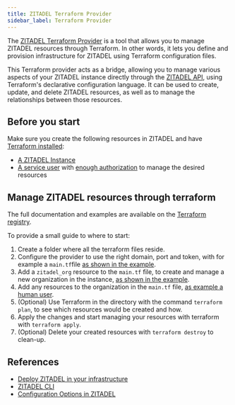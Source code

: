 ```yaml
---
title: ZITADEL Terraform Provider
sidebar_label: Terraform Provider
---
```


The [ZITADEL Terraform Provider](https://registry.terraform.io/providers/zitadel/zitadel/latest/docs) is a tool that allows you to manage ZITADEL resources through Terraform.
In other words, it lets you define and provision infrastructure for ZITADEL using Terraform configuration files.

This Terraform provider acts as a bridge, allowing you to manage various aspects of your ZITADEL instance directly through the [ZITADEL API](/docs/apis/introduction), using Terraform's declarative configuration language.
It can be used to create, update, and delete ZITADEL resources, as well as to manage the relationships between those resources.

## Before you start

Make sure you create the following resources in ZITADEL and have [Terraform installed](https://learn.hashicorp.com/tutorials/terraform/install-cli):

- [A ZITADEL Instance](../start/quickstart)
- [A service user](/docs/guides/integrate/service-users/authenticate-service-users) with [enough authorization](/docs/guides/manage/console/managers) to manage the desired resources

## Manage ZITADEL resources through terraform

The full documentation and examples are available on the [Terraform registry](https://registry.terraform.io/providers/zitadel/zitadel/latest/docs).

To provide a small guide to where to start:

1. Create a folder where all the terraform files reside.
2. Configure the provider to use the right domain, port and token, with for example a `main.tf`file [as shown in the example](https://registry.terraform.io/providers/zitadel/zitadel/latest/docs).
3. Add a `zitadel_org` resource to the `main.tf` file, to create and manage a new organization in the instance, [as shown in the example](https://registry.terraform.io/providers/zitadel/zitadel/latest/docs/resources/org).
4. Add any resources to the organization in the `main.tf` file, [as example a human user](https://registry.terraform.io/providers/zitadel/zitadel/latest/docs/resources/human_user).
5. (Optional) Use Terraform in the directory with the command `terraform plan`, to see which resources would be created and how.
6. Apply the changes and start managing your resources with terraform with `terraform apply`.
7. (Optional) Delete your created resources with `terraform destroy` to clean-up.

## References

- [Deploy ZITADEL in your infrastructure](/docs/self-hosting/deploy/overview)
- [ZITADEL CLI](/docs/self-hosting/manage/cli/overview)
- [Configuration Options in ZITADEL](/docs/self-hosting/manage/configure)
